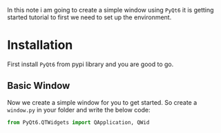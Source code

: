 In this note i am going to create a simple window using `PyQt6` it is getting started tutorial to first we need to set up the environment.
# Installation
First install `PyQt6` from pypi library and you are good to go.
## Basic Window
Now we create a simple window for you to get started. So create a `window.py` in your folder and write the below code:
```python
from PyQt6.QTWidgets import QApplication, QWid
```

